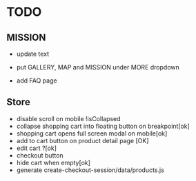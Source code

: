 # TODO

## MISSION
- update text

- put GALLERY, MAP and MISSION under MORE dropdown
- add FAQ page


## Store 

- disable scroll on mobile !isCollapsed
- collapse shopping cart into floating button on breakpoint[ok]
- shopping cart opens full screen modal on mobile[ok]
- add to cart button on product detail page [OK]
- edit cart ?[ok]
- checkout button
- hide cart when empty[ok]
- generate create-checkout-session/data/products.js